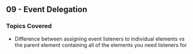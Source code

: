 ## 09 - Event Delegation

### Topics Covered

- Difference between assigning event listeners to individual elements vs the parent element containing all of the elements you need listeners for
